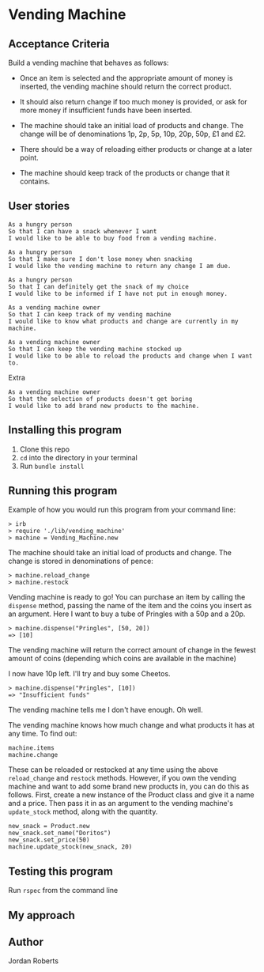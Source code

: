 # Vending Machine

## Acceptance Criteria

Build a vending machine that behaves as follows:

* Once an item is selected and the appropriate amount of money is inserted, the vending machine should return the correct product.

* It should also return change if too much money is provided, or ask for more money if insufficient funds have been inserted.

* The machine should take an initial load of products and change. The change will be of denominations 1p, 2p, 5p, 10p, 20p, 50p, £1 and £2.

* There should be a way of reloading either products or change at a later point.

* The machine should keep track of the products or change that it contains.

## User stories

```
As a hungry person
So that I can have a snack whenever I want
I would like to be able to buy food from a vending machine.

As a hungry person
So that I make sure I don't lose money when snacking
I would like the vending machine to return any change I am due.

As a hungry person
So that I can definitely get the snack of my choice
I would like to be informed if I have not put in enough money.

As a vending machine owner
So that I can keep track of my vending machine
I would like to know what products and change are currently in my machine.

As a vending machine owner
So that I can keep the vending machine stocked up
I would like to be able to reload the products and change when I want to.
```

Extra
```
As a vending machine owner
So that the selection of products doesn't get boring
I would like to add brand new products to the machine.
```

## Installing this program

1. Clone this repo
2. `cd` into the directory in your terminal
3. Run `bundle install`

## Running this program

Example of how you would run this program from your command line:

```
> irb
> require './lib/vending_machine'
> machine = Vending_Machine.new
```
The machine should take an initial load of products and change. The change is stored in denominations of pence:

```
> machine.reload_change
> machine.restock

```

Vending machine is ready to go! You can purchase an item by calling the `dispense` method, passing the name of the item and the coins you insert as an argument. Here I want to buy a tube of Pringles with a 50p and a 20p.

```
> machine.dispense("Pringles", [50, 20])
=> [10]
```
The vending machine will return the correct amount of change in the fewest amount of coins (depending which coins are available in the machine)

I now have 10p left. I'll try and buy some Cheetos.
```
> machine.dispense("Pringles", [10])
=> "Insufficient funds"
```
The vending machine tells me I don't have enough. Oh well.

The vending machine knows how much change and what products it has at any time. To find out:

```
machine.items
machine.change
```

These can be reloaded or restocked at any time using the above `reload_change` and `restock` methods. However, if you own the vending machine and want to add some brand new products in, you can do this as follows. First, create a new instance of the Product class and give it a name and a price. Then pass it in as an argument to the vending machine's `update_stock` method, along with the quantity.

```
new_snack = Product.new
new_snack.set_name("Doritos")
new_snack.set_price(50)
machine.update_stock(new_snack, 20)
```

## Testing this program

Run `rspec` from the command line

## My approach

## Author
Jordan Roberts
